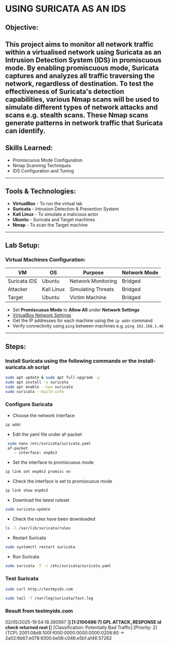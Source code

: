 
# USING SURICATA AS AN IDS 

## Objective: 
This project aims to monitor all network traffic within a virtualised network using Suricata as an Intrusion Detection System (IDS) in promiscuous mode. By enabling promiscuous mode, Suricata captures and analyzes all traffic traversing the network, regardless of destination. To test the effectiveness of Suricata's detection capabilities, various Nmap scans will be used to simulate different types of network attacks and scans e.g. stealth scans. These Nmap scans generate patterns in network traffic that Suricata can identify.
---

## Skills Learned:

- Promiscuous Mode Configuration 
- Nmap Scanning Techniques 
- IDS Configuration and Tuning 

---

## Tools & Technologies:
- **VirtualBox** - To run the virtual lab
- **Suricata** - Intrusion Detection & Prevention System
- **Kali Linux** - To simulate a malicious actor
- **Ubuntu** - Suricata and Target machines
-  **Nmap** - To scan the Target machine

---

## Lab Setup:

### Virtual Machines Configuration:


| VM           | OS         | Purpose            | Network Mode    |
|--------------|------------|--------------------|-----------------|
| Suricata IDS | Ubuntu     | Network Monitoring | Bridged         |
| Attacker     | Kali Linux | Simulating Threats | Bridged         |
| Target       | Ubuntu     | Victim Machine     | Bridged         |

- Set **Promiscuous Mode** to **Allow All** under **Network Settings**
- [VirtualBox Network Settings](Images/network-settings.png)
- Get the IP addresses for each machine using the `ip addr` command
- Verify connectivity using `ping` between machines e.g. `ping 192.168.1.46`

--- 

## Steps: 

### Install Suricata using the following commands or the install-suricata.sh script 
``` bash 
sudo apt update & sudo apt full-upgrade -y
sudo apt install -y suricata 
sudo apt enable --now suricata
sudo suricata --build-info 
```

### Configure Suricata

- Choose the network interface 

```bash 
ip addr
``` 

- Edit the yaml file under af-packet
``` bash
 sudo nano /etc/suricata/suricata.yaml
 af-packet 
    - interface: enp0s3
``` 

- Set the interface to promiscuous mode 
``` bash
ip link set enp0s3 promisc on
```

- Check the interface is set to promiscuous mode
``` bash 
ip link show enp0s3
``` 

- Download the latest ruleset
``` bash 
sudo suricata-update 
``` 
- Check the rules have been downloaded  
``` bash
ls -l /var/lib/suricata/rules 
``` 

- Restart Suricata 
``` bash 
sudo systemctl restart suricata
``` 
- Run Suricata 
``` bash 
sudo suricata -T -c /etc/suricata/suricata.yaml
``` 

### Test Suricata
``` bash 
sudo curl http://testmyids.com
``` 
``` bash
sudo tail -f /var/log/suricata/fast.log
``` 
### Result from testmyids.com 

02/05/2025-19:54:18.380567  [**] [1:2100498:7] GPL ATTACK_RESPONSE id check returned root [**] [Classification: Potentially Bad Traffic] [Priority: 2] {TCP} 2001:08d8:100f:f000:0000:0000:0000:0208:80 -> 2a02:6b67:e078:9300:be56:c046:e5b1:a146:57262
